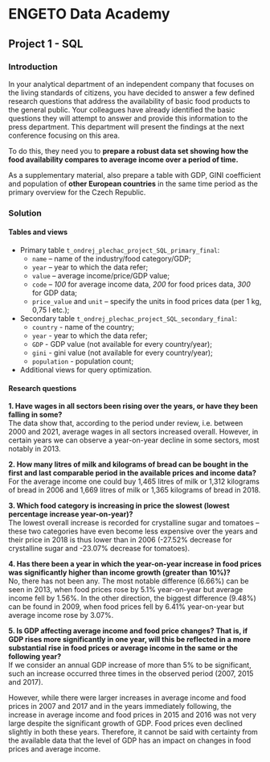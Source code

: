 # **ENGETO Data Academy** 
## **Project 1 - SQL**
### Introduction
In your analytical department of an independent company that focuses on the living standards of citizens, you have decided to answer a few defined research questions that address the availability of basic food products to the general public. Your colleagues have already identified the basic questions they will attempt to answer and provide this information to the press department. This department will present the findings at the next conference focusing on this area.

To do this, they need you to **prepare a robust data set showing how the food availability compares to average income over a period of time.**

As a supplementary material, also prepare a table with GDP, GINI coefficient and population of **other European countries** in the same time period as the primary overview for the Czech Republic.

### Solution
#### Tables and views
- Primary table `t_ondrej_plechac_project_SQL_primary_final`:
    - `name` – name of the industry/food category/GDP;
    - `year` – year to which the data refer;
    - `value` – average income/price/GDP value;
    - `code` – *100* for average income data, *200* for food prices data, *300* for GDP data;
    - `price_value` and `unit` – specify the units in food prices data (per 1 kg, 0,75 l etc.);
- Secondary table `t_ondrej_plechac_project_SQL_secondary_final`:
    - `country` - name of the country;
    - `year` - year to which the data refer;
    - `GDP` - GDP value (not available for every country/year);
    - `gini` - gini value (not available for every country/year);
    - `population` - population count;
- Additional views for query optimization.

#### Research questions
**1. Have wages in all sectors been rising over the years, or have they been falling in some?**  
The data show that, according to the period under review, i.e. between 2000 and 2021, average wages in all sectors increased overall. However, in certain years we can observe a year-on-year decline in some sectors, most notably in 2013.

**2. How many litres of milk and kilograms of bread can be bought in the first and last comparable period in the available prices and income data?**  
For the average income one could buy 1,465 litres of milk or 1,312 kilograms of bread in 2006 and 1,669 litres of milk or 1,365 kilograms of bread in 2018.

**3. Which food category is increasing in price the slowest (lowest percentage increase year-on-year)?**  
The lowest overall increase is recorded for crystalline sugar and tomatoes – these two categories have even become less expensive over the years and their price in 2018 is thus lower than in 2006 (-27.52% decrease for crystalline sugar and -23.07% decrease for tomatoes).

**4. Has there been a year in which the year-on-year increase in food prices was significantly higher than income growth (greater than 10%)?**  
No, there has not been any. The most notable difference (6.66%) can be seen in 2013, when food prices rose by 5.1% year-on-year but average income fell by 1.56%. In the other direction, the biggest difference (9.48%) can be found in 2009, when food prices fell by 6.41% year-on-year but average income rose by 3.07%.

**5. Is GDP affecting average income and food price changes? That is, if GDP rises more significantly in one year, will this be reflected in a more substantial rise in food prices or average income in the same or the following year?**  
If we consider an annual GDP increase of more than 5% to be significant, such an increase occurred three times in the observed period (2007, 2015 and 2017).

However, while there were larger increases in average income and food prices in 2007 and 2017 and in the years immediately following, the increase in average income and food prices in 2015 and 2016 was not very large despite the significant growth of GDP. Food prices even declined slightly in both these years. Therefore, it cannot be said with certainty from the available data that the level of GDP has an impact on changes in food prices and average income.




